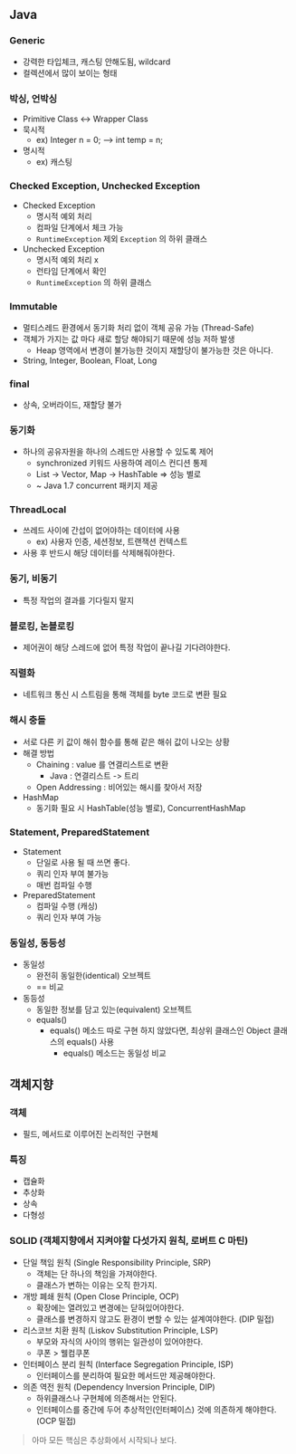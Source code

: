 
## Java
### Generic
- 강력한 타입체크, 캐스팅 안해도됨, wildcard
- 컬렉션에서 많이 보이는 형태

### 박싱, 언박싱
- Primitive Class <-> Wrapper Class
- 묵시적 
    - ex) Integer n = 0; --> int temp = n;
- 명시적 
    - ex) 캐스팅
    
### Checked Exception, Unchecked Exception
- Checked Exception
    - 명시적 예외 처리
    - 컴파일 단계에서 체크 가능
    - `RuntimeException` 제외 `Exception` 의 하위 클래스
- Unchecked Exception
    - 명시적 예외 처리 x
    - 런타임 단계에서 확인
    - `RuntimeException` 의 하위 클래스
    
### Immutable
- 멀티스레드 환경에서 동기화 처리 없이 객체 공유 가능 (Thread-Safe)
- 객체가 가지는 값 마다 새로 할당 해야되기 때문에 성능 저하 발생
    - Heap 영역에서 변경이 불가능한 것이지 재할당이 불가능한 것은 아니다.
- String, Integer, Boolean, Float, Long

### final 
- 상속, 오버라이드, 재할당 불가

### 동기화
- 하나의 공유자원을 하나의 스레드만 사용할 수 있도록 제어
    - synchronized 키워드 사용하여 레이스 컨디션 통제
    - List -> Vector, Map -> HashTable => 성능 별로
    - ~ Java 1.7 concurrent 패키지 제공
    
### ThreadLocal
- 쓰레드 사이에 간섭이 없어야하는 데이터에 사용
    - ex) 사용자 인증, 세션정보, 트랜잭션 컨텍스트
- 사용 후 반드시 해당 데이터를 삭제해줘야한다.
 
### 동기, 비동기
- 특정 작업의 결과를 기다릴지 말지 

### 블로킹, 논블로킹
- 제어권이 해당 스레드에 없어 특정 작업이 끝나길 기다려야한다.

### 직렬화
- 네트워크 통신 시 스트림을 통해 객체를 byte 코드로 변환 필요

### 해시 충돌
- 서로 다른 키 값이 해쉬 함수를 통해 같은 해쉬 값이 나오는 상황
- 해결 방법
    - Chaining : value 를 연결리스트로 변환
        - Java : 연결리스트 -> 트리
    - Open Addressing : 비어있는 해시를 찾아서 저장
- HashMap 
    - 동기화 필요 시 HashTable(성능 별로), ConcurrentHashMap
    
### Statement, PreparedStatement
- Statement
    - 단일로 사용 될 때 쓰면 좋다.
    - 쿼리 인자 부여 불가능
    - 매번 컴파일 수행
- PreparedStatement
    - 컴파일 수행 (캐싱)
    - 쿼리 인자 부여 가능

### 동일성, 동등성
- 동일성
    - 완전히 동일한(identical) 오브젝트
    - == 비교
- 동등성
    - 동일한 정보를 담고 있는(equivalent) 오브젝트
    - equals()
        - equals() 메소드 따로 구현 하지 않았다면, 최상위 클래스인 Object 클래스의 equals() 사용
            - equals() 메소드는 동일성 비교
    
## 객체지향
### 객체
- 필드, 메서드로 이루어진 논리적인 구현체

### 특징
- 캡슐화
- 추상화
- 상속
- 다형성

### SOLID (객체지향에서 지켜야할 다섯가지 원칙, 로버트 C 마틴)
- 단일 책임 원칙 (Single Responsibility Principle, SRP)
    - 객체는 단 하나의 책임을 가져야한다.
    - 클래스가 변하는 이유는 오직 한가지.
- 개방 폐쇄 원칙 (Open Close Principle, OCP)
    - 확장에는 열려있고 변경에는 닫혀있어야한다.
    - 클래스를 변경하지 않고도 환경이 변할 수 있는 설계여야한다. (DIP 밀접) 
- 리스코브 치환 원칙 (Liskov Substitution Principle, LSP) 
    - 부모와 자식의 사이의 행위는 일관성이 있어야한다.
    - 쿠폰 > 웰컴쿠폰
- 인터페이스 분리 원칙 (Interface Segregation Principle, ISP)
    - 인터페이스를 분리하여 필요한 메서드만 제공해야한다.
- 의존 역전 원칙 (Dependency Inversion Principle, DIP)
    - 하위클래스나 구현체에 의존해서는 안된다.
    - 인터페이스를 중간에 두어 추상적인(인터페이스) 것에 의존하게 해야한다. (OCP 밀접)
    
> 아마 모든 핵심은 추상화에서 시작되나 보다.
